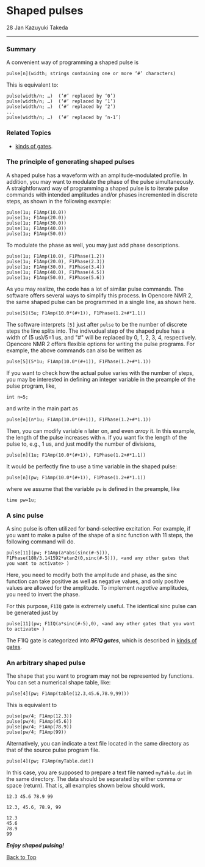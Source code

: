 # Shaped pulses
28 Jan Kazuyuki Takeda

- - -
### Summary
A convenient way of programming a shaped pulse is
```
pulse[n](width; strings containing one or more ‘#’ characters)
```
This is equivalent to:
```
pulse(width/n; …)  (‘#’ replaced by ‘0’)
pulse(width/n; …)  (‘#’ replaced by ‘1’)
pulse(width/n; …)  (‘#’ replaced by ‘2’)
...
pulse(width/n; …)  (‘#’ replaced by ‘n-1’)
```

### Related Topics
- [kinds of gates](../kindsOfGates/kindsOfGates.md).

### The principle of generating shaped pulses
A shaped pulse has a waveform with an amplitude-modulated profile. In addition, you may want to modulate the phase of the pulse simultaneously. A straightforward way of programming a shaped pulse is to iterate pulse commands with intended  amplitudes and/or phases incremented in discrete steps, as shown in the following example:
```
pulse(1u; F1Amp(10.0))
pulse(1u; F1Amp(20.0))
pulse(1u; F1Amp(30.0))
pulse(1u; F1Amp(40.0))
pulse(1u; F1Amp(50.0))
```

To modulate the phase as well, you may just add phase descriptions.
```
pulse(1u; F1Amp(10.0), F1Phase(1.2))
pulse(1u; F1Amp(20.0), F1Phase(2.3))
pulse(1u; F1Amp(30.0), F1Phase(3.4))
pulse(1u; F1Amp(40.0), F1Phase(4.5))
pulse(1u; F1Amp(50.0), F1Phase(5.6))
```

As you may realize, the code has a lot of similar pulse commands. The software offers several ways to simplify this process. In Opencore NMR 2, the same shaped pulse can be programmed in a single line, as shown here.
```
pulse[5](5u; F1Amp(10.0*(#+1)), F1Phase(1.2+#*1.1))
```
The software interprets `[5]` just after `pulse` to be the number of discrete steps the line splits into. The indivudual step of the shaped pulse has a width of (5 us)/5=1 us, and "#" will be replaced by 0, 1, 2, 3, 4, respectively. Opencore NMR 2 offers flexible options for writing the pulse programs. For example, the above commands can also be written as
```
pulse[5](5*1u; F1Amp(10.0*(#+1)), F1Phase(1.2+#*1.1))
```
If you want to check how the actual pulse varies with the number of steps, you may be interested in defining an integer variable in the preample of the pulse program, like,
```
int n=5;
```
and write in the main part as
```
pulse[n](n*1u; F1Amp(10.0*(#+1)), F1Phase(1.2+#*1.1))
```
Then, you can modify variable `n` later on, and even *array* it. In this example, the length of the pulse increases with `n`. If you want fix the length of the pulse to, e.g., 1 us, and just modify the number of divisions,
```
pulse[n](1u; F1Amp(10.0*(#+1)), F1Phase(1.2+#*1.1))
```
It would be perfectly fine to use a time variable in the shaped pulse:
```
pulse[n](pw; F1Amp(10.0*(#+1)), F1Phase(1.2+#*1.1))
```
where we assume that the variable `pw` is defined in the preample, like
```
time pw=1u;
```

### A sinc pulse
A sinc pulse is often utilized for band-selective excitation. For example, if you want to make a pulse of the shape of a sinc function with 11 steps, the following command will do.
```
pulse[11](pw; F1Amp(a*abs(sinc(#-5))), F1Phase(180/3.141592*atan2(0,sinc(#-5))), <and any other gates that you want to activate> )
```
Here, you need to modify both the amplitude and phase, as the sinc function can take positive as well as negative values, and only positive values are allowed for the amplitude. To implement *negative* amplitudes, you need to invert the phase.

For this purpose, `F1IQ` gate is extremely useful. The identical sinc pulse can be generated just by
```
pulse[11](pw; F1IQ(a*sinc(#-5),0), <and any other gates that you want to activate> )
```

The F1IQ gate is categorized into ***RFIQ gates***, which is described in [kinds of gates](../kindsOfGates/kindsOfGates.md).

### An arbitrary shaped pulse
The shape that you want to program may not be represented by functions. You can set a numerical shape table, like:
```
pulse[4](pw; F1Amp(table(12.3,45.6,78.9,99)))
```
This is equivalent to
```
pulse(pw/4; F1Amp(12.3))
pulse(pw/4; F1Amp(45.6))
pulse(pw/4; F1Amp(78.9))
pulse(pw/4; F1Amp(99))
```
Alternatively, you can indicate a text file located in the same directory as that of the source pulse program file.
```
pulse[4](pw; F1Amp(myTable.dat))
```
In this case, you are supposed to prepare a text file named `myTable.dat` in the same directory. The data should be separated by either comma or space (return). That is, all examples shown below should work.
```
12.3 45.6 78.9 99
```
```
12.3, 45.6, 78.9, 99
```
```
12.3
45.6
78.9
99
```

***Enjoy shaped pulsing!***

[Back to Top](../../index.md)
